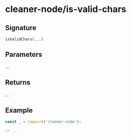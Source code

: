# cleaner-node/is-valid-chars

## Signature

`isValidChars(...)`

## Parameters

...

## Returns

...

## Example

```javascript
const _ = require('cleaner-node');

// ...
```
